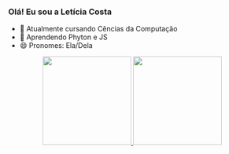 ### Olá! Eu sou a Letícia Costa



- 🔭  Atualmente cursando Cências da Computação
- 🌱 Aprendendo Phyton e JS
- 😄 Pronomes: Ela/Dela

<div align="center">
  <a href="https://github.com/leticiacostt">
  <img height="180em" src="https://github-readme-stats.vercel.app/api?username=leticiacostt&show_icons=true&theme=green&include_all_commits=true&count_private=true"/>
  <img height="180em" src="https://github-readme-stats.vercel.app/api/top-langs/?username=leticiacostt&layout=compact&langs_count=7&theme=green"/>
</div>



